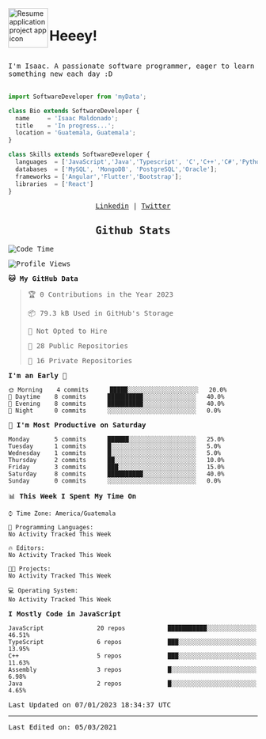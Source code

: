 <img align="left" width="80" height="80" src="https://raw.githubusercontent.com/sidbelbase/sidbelbase/master/wave.gif" alt="Resume application project app icon">

# Heeey!
 
</br>
 
<samp>
I'm Isaac. A passionate software programmer, eager to learn something new each day :D
</samp>
</br></br>



```js
import SoftwareDeveloper from 'myData';

class Bio extends SoftwareDeveloper {
  name     = 'Isaac Maldonado';
  title    = 'In progress...';
  location = 'Guatemala, Guatemala';
}

class Skills extends SoftwareDeveloper {
  languages  = ['JavaScript','Java','Typescript', 'C','C++','C#','Python','Assembly','Dart','Go'];
  databases  = ['MySQL', 'MongoDB', 'PostgreSQL','Oracle'];
  frameworks = ['Angular','Flutter','Bootstrap'];
  libraries  = ['React']
}
```

</p>
<samp>
<p align="center">
<a href="www.linkedin.com/in/isaac-maldonado-4745b2194">Linkedin</a> | <a href="https://twitter.com/Anaklusmos99">Twitter</a>
</p>

<h2 align="center"><samp>Github Stats</samp></h2>

<!--START_SECTION:waka-->
![Code Time](http://img.shields.io/badge/Code%20Time-440%20hrs%2053%20mins-blue)

![Profile Views](http://img.shields.io/badge/Profile%20Views-0-blue)

**🐱 My GitHub Data** 

> 🏆 0 Contributions in the Year 2023
 > 
> 📦 79.3 kB Used in GitHub's Storage 
 > 
> 🚫 Not Opted to Hire
 > 
> 📜 28 Public Repositories 
 > 
> 🔑 16 Private Repositories  
 > 
**I'm an Early 🐤** 

```text
🌞 Morning    4 commits      █████░░░░░░░░░░░░░░░░░░░░   20.0% 
🌆 Daytime    8 commits      ██████████░░░░░░░░░░░░░░░   40.0% 
🌃 Evening    8 commits      ██████████░░░░░░░░░░░░░░░   40.0% 
🌙 Night      0 commits      ░░░░░░░░░░░░░░░░░░░░░░░░░   0.0%

```
📅 **I'm Most Productive on Saturday** 

```text
Monday       5 commits      ██████░░░░░░░░░░░░░░░░░░░   25.0% 
Tuesday      1 commits      █░░░░░░░░░░░░░░░░░░░░░░░░   5.0% 
Wednesday    1 commits      █░░░░░░░░░░░░░░░░░░░░░░░░   5.0% 
Thursday     2 commits      ██░░░░░░░░░░░░░░░░░░░░░░░   10.0% 
Friday       3 commits      ███░░░░░░░░░░░░░░░░░░░░░░   15.0% 
Saturday     8 commits      ██████████░░░░░░░░░░░░░░░   40.0% 
Sunday       0 commits      ░░░░░░░░░░░░░░░░░░░░░░░░░   0.0%

```


📊 **This Week I Spent My Time On** 

```text
⌚︎ Time Zone: America/Guatemala

💬 Programming Languages: 
No Activity Tracked This Week

🔥 Editors: 
No Activity Tracked This Week

🐱‍💻 Projects: 
No Activity Tracked This Week

💻 Operating System: 
No Activity Tracked This Week

```

**I Mostly Code in JavaScript** 

```text
JavaScript               20 repos            ███████████░░░░░░░░░░░░░░   46.51% 
TypeScript               6 repos             ███░░░░░░░░░░░░░░░░░░░░░░   13.95% 
C++                      5 repos             ███░░░░░░░░░░░░░░░░░░░░░░   11.63% 
Assembly                 3 repos             █░░░░░░░░░░░░░░░░░░░░░░░░   6.98% 
Java                     2 repos             █░░░░░░░░░░░░░░░░░░░░░░░░   4.65%

```



 Last Updated on 07/01/2023 18:34:37 UTC
<!--END_SECTION:waka-->

------

Last Edited on: 05/03/2021

